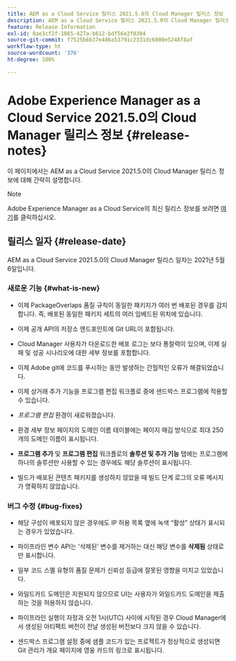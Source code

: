 ```yaml
---
title: AEM as a Cloud Service 릴리스 2021.5.0의 Cloud Manager 릴리스 정보
description: AEM as a Cloud Service 릴리스 2021.5.0의 Cloud Manager 릴리스 정보
feature: Release Information
exl-id: 8ae3cf2f-1865-427a-b612-bdf56e2f0304
source-git-commit: f7525b6b37e486a53791c2331dc6000e5248f8af
workflow-type: ht
source-wordcount: '376'
ht-degree: 100%

---
```


# Adobe Experience Manager as a Cloud Service 2021.5.0의 Cloud Manager 릴리스 정보 {#release-notes}

이 페이지에서는 AEM as a Cloud Service 2021.5.0의 Cloud Manager 릴리스 정보에 대해 간략히 설명합니다.

>[!NOTE]
>Adobe Experience Manager as a Cloud Service의 최신 릴리스 정보를 보려면 [여기](https://experienceleague.adobe.com/docs/experience-manager-cloud-service/release-notes/release-notes/release-notes-current.html)를 클릭하십시오.

## 릴리스 일자 {#release-date}

AEM as a Cloud Service 2021.5.0의 Cloud Manager 릴리스 일자는 2021년 5월 6일입니다.

### 새로운 기능 {#what-is-new}

* 이제 PackageOverlaps 품질 규칙이 동일한 패키지가 여러 번 배포된 경우를 감지합니다. 즉, 배포된 동일한 패키지 세트의 여러 임베드된 위치에 있습니다.

* 이제 공개 API의 저장소 엔드포인트에 Git URL이 포함됩니다.

* Cloud Manager 사용자가 다운로드한 배포 로그는 보다 통찰력이 있으며, 이제 실패 및 성공 시나리오에 대한 세부 정보를 포함합니다.

* 이제 Adobe git에 코드를 푸시하는 동안 발생하는 간헐적인 오류가 해결되었습니다.

* 이제 상거래 추가 기능을 프로그램 편집 워크플로 중에 샌드박스 프로그램에 적용할 수 있습니다.

* *프로그램 편집* 환경이 새로워졌습니다.

* 환경 세부 정보 페이지의 도메인 이름 테이블에는 페이지 매김 방식으로 최대 250개의 도메인 이름이 표시됩니다.

* **프로그램 추가** 및 **프로그램 편집** 워크플로의 **솔루션 및 추가 기능** 탭에는 프로그램에 하나의 솔루션만 사용할 수 있는 경우에도 해당 솔루션이 표시됩니다.

* 빌드가 배포된 콘텐츠 패키지를 생성하지 않았을 때 빌드 단계 로그의 오류 메시지가 명확하지 않았습니다.

### 버그 수정 {#bug-fixes}

* 해당 구성이 배포되지 않은 경우에도 IP 허용 목록 옆에 녹색 “활성” 상태가 표시되는 경우가 있었습니다.

* 파이프라인 변수 API는 &#39;삭제된&#39; 변수를 제거하는 대신 해당 변수를 **삭제됨** 상태로만 표시합니다.

* 일부 코드 스멜 유형의 품질 문제가 신뢰성 등급에 잘못된 영향을 미치고 있었습니다.

* 와일드카드 도메인은 지원되지 않으므로 UI는 사용자가 와일드카드 도메인을 제출하는 것을 허용하지 않습니다.

* 파이프라인 실행이 자정과 오전 1시(UTC) 사이에 시작된 경우 Cloud Manager에서 생성된 아티팩트 버전이 전날 생성된 버전보다 크지 않을 수 있습니다.

* 샌드박스 프로그램 설정 중에 샘플 코드가 있는 프로젝트가 정상적으로 생성되면 Git 관리가 개요 페이지에 영웅 카드의 링크로 표시됩니다.
